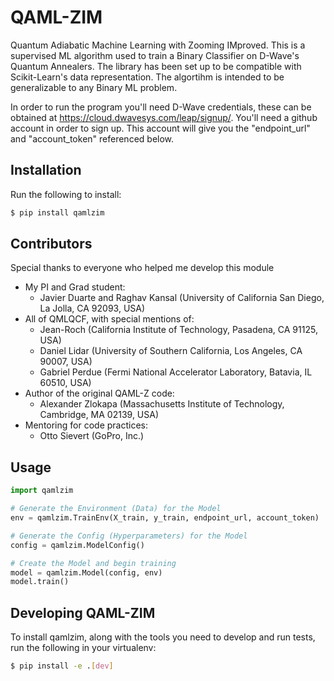# QAML-ZIM
Quantum Adiabatic Machine Learning with Zooming IMproved. This is a supervised ML algorithm used to train a Binary Classifier on D-Wave's Quantum Annealers. The library has been set up to be compatible with Scikit-Learn's data representation. The algortihm is intended to be generalizable to any Binary ML problem.

In order to run the program you'll need D-Wave credentials, these can be obtained at https://cloud.dwavesys.com/leap/signup/. You'll need a github account in order to sign up. This account will give you the "endpoint_url" and "account_token" referenced below.

## Installation
Run the following to install:
```bash
$ pip install qamlzim
```

## Contributors
Special thanks to everyone who helped me develop this module
- My PI and Grad student:
    - Javier Duarte and Raghav Kansal (University of California San Diego, La Jolla, CA 92093, USA)
- All of QMLQCF, with special mentions of:
    - Jean-Roch (California Institute of Technology, Pasadena, CA 91125, USA)
    - Daniel Lidar (University of Southern California, Los Angeles, CA 90007, USA)
    - Gabriel Perdue (Fermi National Accelerator Laboratory, Batavia, IL 60510, USA)
- Author of the original QAML-Z code:
    - Alexander Zlokapa (Massachusetts Institute of Technology, Cambridge, MA 02139, USA)
- Mentoring for code practices:
    - Otto Sievert (GoPro, Inc.)

## Usage
```python
import qamlzim

# Generate the Environment (Data) for the Model
env = qamlzim.TrainEnv(X_train, y_train, endpoint_url, account_token)

# Generate the Config (Hyperparameters) for the Model
config = qamlzim.ModelConfig()

# Create the Model and begin training
model = qamlzim.Model(config, env)
model.train()
```

## Developing QAML-ZIM
To install qamlzim, along with the tools you need to develop and run tests, run the following in your virtualenv:
```bash
$ pip install -e .[dev]
```